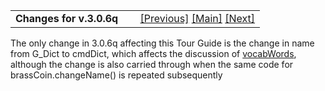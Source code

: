 ---
---
<table width="100%" data-border="0" data-cellspacing="0"
data-cellpadding="3" data-bgcolor="#C0C0C0">
<colgroup>
<col style="width: 50%" />
<col style="width: 50%" />
</colgroup>
<tbody>
<tr>
<td style="text-align: left;"><strong>Changes for v.3.0.6q<br />
</strong></td>
<td style="text-align: right;"><a
href="changesforv3_0_7.html">[Previous]</a> <a
href="generalintroduction.html">[Main]</a> <a
href="changesformay2004.html">[Next]</a></td>
</tr>
</tbody>
</table>

  
The only change in 3.0.6q affecting this Tour Guide is the change in
name from G_Dict to cmdDict, which affects the discussion of
[vocabWords](vocabwords.html), although the change is also carried
through when the same code for brassCoin.changeName() is repeated
subsequently  
